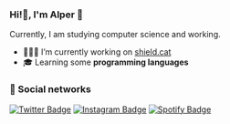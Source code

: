 ### Hi!👋, I'm **Alper 🌙**
Currently, I am studying computer science and working.
- 👨🏻‍💻 I’m currently working on [shield.cat](http://shield.cat)
- 🎓 Learning some **programming languages**

### 💫 Social networks

[![Twitter Badge](https://img.shields.io/badge/-@alpersito-00acee?style=flat&logo=Twitter&logoColor=white)](https://twitter.com/Alpersito "Follow on Twitter")
[![Instagram Badge](https://img.shields.io/badge/-Instagram-C13584?style=flat&logo=Instagram&logoColor=white)](https://www.instagram.com/antoniodavid200/ "Follow me on Instagram")
[![Spotify Badge](https://img.shields.io/badge/-Spotify-1DB954?style=flat&logo=Spotify&logoColor=white)](https://open.spotify.com/user/492l51mrfjoi1gv419ja8p2z5 "My profile on Spotify")
